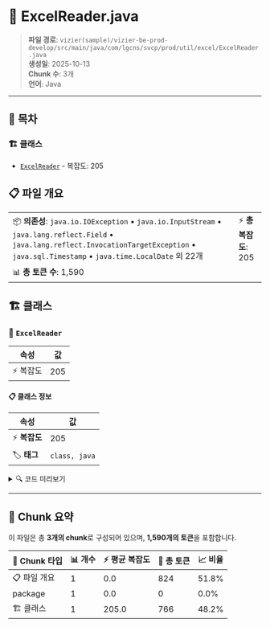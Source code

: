 # 📄 ExcelReader.java

> **파일 경로**: `vizier(sample)/vizier-be-prod-develop/src/main/java/com/lgcns/svcp/prod/util/excel/ExcelReader.java`  
> **생성일**: 2025-10-13  
> **Chunk 수**: 3개  
> **언어**: Java
---

## 📑 목차

### 🏗️ 클래스
- [`ExcelReader`](#class-excelreader) - 복잡도: 205

## 📋 파일 개요

| | |
|--|--|
| 📦 **의존성**: `java.io.IOException` • `java.io.InputStream` • `java.lang.reflect.Field` • `java.lang.reflect.InvocationTargetException` • `java.sql.Timestamp` • `java.time.LocalDate` 외 22개 | ⚡ **총 복잡도**: 205 |
| 📊 **총 토큰 수**: 1,590 |  |



## 🏗️ 클래스

### <a id="class-excelreader"></a>🎯 `ExcelReader`

| 속성 | 값 |
|------|----|
| ⚡ 복잡도 | 205 |



#### 📋 클래스 정보

| 속성 | 값 |
|------|----|
| ⚡ **복잡도** | 205 || 📍 **라인 범위** | 35-35 |
| 🏷️ **태그** | `class, java` |

<details>
<summary>🔍 코드 미리보기</summary>

```java
public class ExcelReader {

	private Workbook workBook;

	public static final String XLS = "xls";
	public static final String XLSX = "xlsx";

	public ExcelReader() {
	}

	public ExcelReader(Part filePart) {
		try {
			String type = FileUtil.getExtension(filePart.getSubmittedFileName());
			if (XLS.equalsIgnoreCase(type)) {
				this.workBook = new HSSFWorkbook(filePart.getInputStream());
			} else if (XLSX.equalsIgnoreCase(type)) {
				this.workBook = new XSSFWorkbook(filePart.getInputStream());
			}
		} catch (IOException e) {
			throw new BusinessException("Read file fail!");
		}
	}

	public ExcelReader(InputStream fileInputStream, String type) {
		try {
			if (XLS.equalsIgnoreCase(type)) {
				this.workBook = new HSSFWorkbook(fileInputStream);
			} else if (XLSX.equalsIgnoreCase(type)) {...
```

**Chunk 정보**
- 🆔 **ID**: `695247513fb7`
- 📍 **라인**: 35-35
- 📊 **토큰**: 766
- 🏷️ **태그**: `class, java`

</details>

---





## 🧩 Chunk 요약

이 파일은 총 **3개의 chunk**로 구성되어 있으며, **1,590개의 토큰**을 포함합니다.

| 🧩 Chunk 타입 | 📊 개수 | ⚡ 평균 복잡도 | 📝 총 토큰 | 📈 비율 |
|---------------|--------|-------------|----------|--------|
| 📋 파일 개요 | 1 | 0.0 | 824 | 51.8% |
| package | 1 | 0.0 | 0 | 0.0% |
| 🏗️ 클래스 | 1 | 205.0 | 766 | 48.2% |

